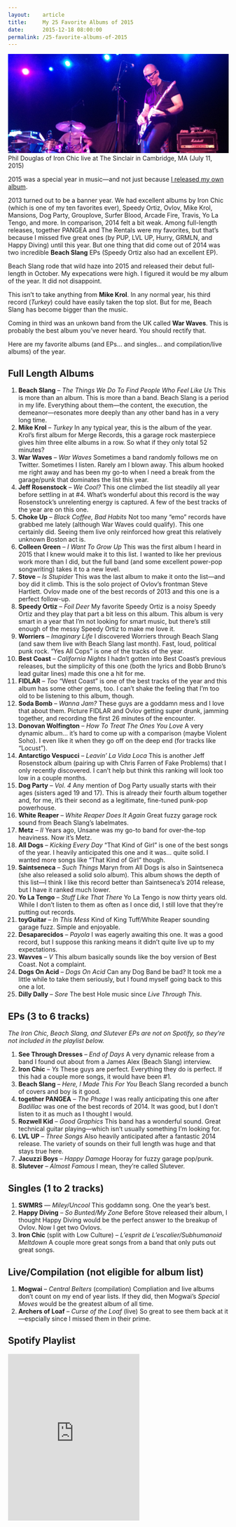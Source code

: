 ```yaml
---
layout:    article
title:     My 25 Favorite Albums of 2015
date:      2015-12-18 08:00:00
permalink: /25-favorite-albums-of-2015
---
```


<div class="banner-image">
  <img src="/assets/iron-chic.jpg" alt="Phil Douglas of Iron Chic" />
  <span class="caption">Phil Douglas of Iron Chic live at The Sinclair in Cambridge, MA (July 11, 2015)</span>
</div>

2015 was a special year in music—and not just because [I released my own album](/yay).

2013 turned out to be a banner year. We had excellent albums by Iron Chic (which is one of my ten favorites ever), Speedy Ortiz, Ovlov, Mike Krol, Mansions, Dog Party, Grouplove, Surfer Blood, Arcade Fire, Travis, Yo La Tengo, and more. In comparison, 2014 felt a bit weak. Among full-length releases, together PANGEA and The Rentals were my favorites, but that’s because I missed five great ones (by PUP, LVL UP, Hurry, GRMLN, and Happy Diving) until this year. But one thing that did come out of 2014 was two incredible **Beach Slang** EPs (Speedy Ortiz also had an excellent EP).

Beach Slang rode that wild haze into 2015 and released their debut full-length in October. My expecations were high. I figured it would be my album of the year. It did not disappoint.

This isn’t to take anything from **Mike Krol**. In any normal year, his third record (*Turkey*) could have easily taken the top slot. But for me, Beach Slang has become bigger than the music.

Coming in third was an unkown band from the UK called **War Waves**. This is probably the best album you’ve never heard. You should rectify that.

Here are my favorite albums (and EPs… and singles… and compilation/live albums) of the year.

## Full Length Albums

1. **Beach Slang** – *The Things We Do To Find People Who Feel Like Us* <span class="album-note">This is more than an album. This is more than a band. Beach Slang is a period in my life. Everything about them—the content, the execution, the demeanor—resonates more deeply than any other band has in a very long time.</span>
2. **Mike Krol** – *Turkey* <span class="album-note">In any typical year, this is the album of the year. Krol’s first album for Merge Records, this a garage rock masterpiece gives him three elite albums in a row. So what if they only total 52 minutes?</span>
3. **War Waves** – *War Waves* <span class="album-note">Sometimes a band randomly follows me on Twitter. Sometimes I listen. Rarely am I blown away. This album hooked me right away and has been my go-to when I need a break from the garage/punk that dominates the list this year.</span>
4. **Jeff Rosenstock** – *We Cool?* <span class="album-note">This one climbed the list steadily all year before settling in at #4. What’s wonderful about this record is the way Rosenstock’s unrelenting energy is captured. A few of the best tracks of the year are on this one.</span>
5. **Choke Up** – *Black Coffee, Bad Habits* <span class="album-note">Not too many “emo” records have grabbed me lately (although War Waves could qualify). This one certainly did. Seeing them live only reinforced how great this relatively unknown Boston act is.</span>
6. **Colleen Green** – *I Want To Grow Up* <span class="album-note">This was the first album I heard in 2015 that I knew would make it to this list. I wanted to like her previous work more than I did, but the full band (and some excellent power-pop songwriting) takes it to a new level.</span>
7. **Stove** – *Is Stupider* <span class="album-note">This was the last album to make it onto the list—and boy did it climb. This is the solo project of Ovlov’s frontman Steve Hartlett. Ovlov made one of the best records of 2013 and this one is a perfect follow-up.</span>
8. **Speedy Ortiz** – *Foil Deer* <span class="album-note">My favorite Speedy Ortiz is a noisy Speedy Ortiz and they play that part a bit less on this album. This album is very smart in a year that I’m not looking for smart music, but there’s still enough of the messy Speedy Ortiz to make me love it.</span>
9. **Worriers** – *Imaginary Life* <span class="album-note">I discovered Worriers through Beach Slang (and saw them live with Beach Slang last month). Fast, loud, political punk rock. “Yes All Cops” is one of the tracks of the year.</span>
10. **Best Coast** – *California Nights* <span class="album-note">I hadn’t gotten into Best Coast’s previous releases, but the simplicity of this one (both the lyrics and Bobb Bruno’s lead guitar lines) made this one a hit for me.</span>
11. **FIDLAR** – *Too* <span class="album-note">“West Coast” is one of the best tracks of the year and this album has some other gems, too. I can’t shake the feeling that I’m too old to be listening to this album, though.</span>
12. **Soda Bomb** – *Wanna Jam?* <span class="album-note">These guys are a goddamn mess and I love that about them. Picture FIDLAR and Ovlov getting super drunk, jamming together, and recording the first 26 minutes of the encounter.</span>
13. **Donovan Wolfington** – *How To Treat The Ones You Love* <span class="album-note">A very dynamic album… it’s hard to come up with a comparison (maybe Violent Soho). I even like it when they go off on the deep end (for tracks like “Locust”).</span>
14. **Antarctigo Vespucci** – *Leavin’ La Vida Loca* <span class="album-note">This is another Jeff Rosenstock album (pairing up with Chris Farren of Fake Problems) that I only recently discovered. I can’t help but think this ranking will look too low in a couple months.</span>
15. **Dog Party** – *Vol. 4* <span class="album-note">Any mention of Dog Party usually starts with their ages (sisters aged 19 and 17). This is already their fourth album together and, for me, it’s their second as a legitimate, fine-tuned punk-pop powerhouse.</span>
16. **White Reaper** – *White Reaper Does It Again* <span class="album-note">Great fuzzy garage rock sound from Beach Slang’s labelmates.</span>
17. **Metz** – *II* <span class="album-note">Years ago, Unsane was my go-to band for over-the-top heaviness. Now it’s Metz.</span>
18. **All Dogs** – *Kicking Every Day* <span class="album-note">“That Kind of Girl” is one of the best songs of the year. I heavily anticipated this one and it was… quite solid. I wanted more songs like “That Kind of Girl” though.</span>
19. **Saintseneca** – *Such Things* <span class="album-note">Maryn from All Dogs is also in Saintseneca (she also released a solid solo album). This album shows the depth of this list—I think I like this record better than Saintseneca’s 2014 release, but I have it ranked much lower.</span>
20. **Yo La Tengo** – *Stuff Like That There* <span class="album-note">Yo La Tengo is now thirty years old. While I don’t listen to them as often as I once did, I still love that they’re putting out records.</span>
21. **toyGuitar** – *In This Mess* <span class="album-note">Kind of King Tuff/White Reaper sounding garage fuzz. Simple and enjoyable.</span>
22. **Desaparecidos** – *Payola* <span class="album-note">I was eagerly awaiting this one. It was a good record, but I suppose this ranking means it didn’t quite live up to my expectations.</span>
23. **Wavves** – *V* <span class="album-note">This album basically sounds like the boy version of Best Coast. Not a complaint.</span>
24. **Dogs On Acid** – *Dogs On Acid* <span class="album-note">Can any Dog Band be bad? It took me a little while to take them seriously, but I found myself going back to this one a lot.</span>
25. **Dilly Dally** – *Sore* <span class="album-note">The best Hole music since *Live Through This*.</span>

## EPs <span>(3 to 6 tracks)</span>

*The Iron Chic, Beach Slang, and Slutever EPs are not on Spotify, so they’re not included in the playlist below.*

1. **See Through Dresses** – *End of Days* <span class="album-note">A very dynamic release from a band I found out about from a James Alex (Beach Slang) interview.</span>
2. **Iron Chic** – *Ys* <span class="album-note">These guys are perfect. Everything they do is perfect. If this had a couple more songs, it would have been #1.</span>
3. **Beach Slang** – *Here, I Made This For You* <span class="album-note">Beach Slang recorded a bunch of covers and boy is it good.</span>
4. **together PANGEA** – *The Phage* <span class="album-note">I was really anticipating this one after *Badillac* was one of the best records of 2014. It was good, but I don't listen to it as much as I thought I would.</span>
5. **Rozwell Kid** – *Good Graphics* <span class="album-note">This band has a wonderful sound. Great technical guitar playing—which isn’t usually something I’m looking for.</span>
6. **LVL UP** – *Three Songs* <span class="album-note">Also heavily anticipated after a fantastic 2014 release. The variety of sounds on their full length was huge and that stays true here.</span>
7. **Jacuzzi Boys** – *Happy Damage* <span class="album-note">Hooray for fuzzy garage pop/punk.</span>
8. **Slutever** – *Almost Famous* <span class="album-note">I mean, they’re called Slutever.</span>

## Singles <span>(1 to 2 tracks)</span>

1. **SWMRS** — *Miley/Uncool* <span class="album-note">This goddamn song. One the year’s best.</span>
2. **Happy Diving** – *So Bunted/My Zone* <span class="album-note">Before Stove released their album, I thought Happy Diving would be the perfect answer to the breakup of Ovlov. Now I get two Ovlovs.</span>
3. **Iron Chic** (split with Low Culture) – *L’esprit de L’escalier/Subhumanoid Meltdown* <span class="album-note">A couple more great songs from a band that only puts out great songs.</span>

## Live/Compilation <span>(not eligible for album list)</span>

1. **Mogwai** – *Central Belters* (compilation) <span class="album-note">Compliation and live albums don’t count on my end of year lists. If they did, then Mogwai’s *Special Moves* would be the greatest album of all time.</span>
2. **Archers of Loaf** – *Curse of the Loaf* (live) <span class="album-note">So great to see them back at it—espcially since I missed them in their prime.</span>

## Spotify Playlist

<iframe src="https://embed.spotify.com/?uri=spotify%3Auser%3A123427584%3Aplaylist%3A095ZXHzE04yeghNAk0trfJ" width="300" height="380" frameborder="0" allowtransparency="true"></iframe>
